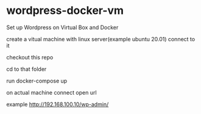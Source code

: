 # wordpress-docker-vm
Set up Wordpress on Virtual Box and Docker

create a vitual machine with linux server(example ubuntu 20.01)
connect to it

checkout this repo

cd to that folder
  
run docker-compose up

on actual machine connect open url

example http://192.168.100.10/wp-admin/
  
  
